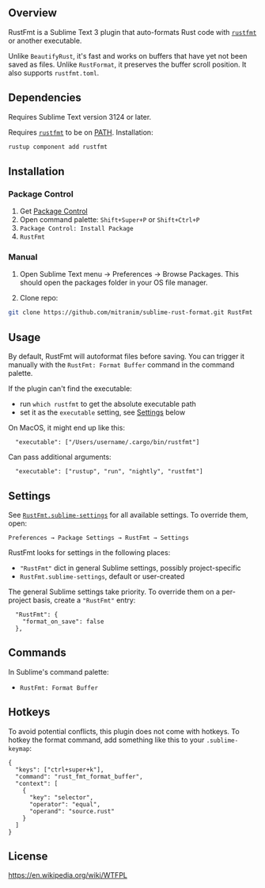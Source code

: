 ## Overview

RustFmt is a Sublime Text 3 plugin that auto-formats Rust code with [`rustfmt`](https://github.com/rust-lang-nursery/rustfmt) or another executable.

Unlike `BeautifyRust`, it's fast and works on buffers that have yet not been saved as files. Unlike `RustFormat`, it preserves the buffer scroll position. It also supports `rustfmt.toml`.

## Dependencies

Requires Sublime Text version 3124 or later.

Requires [`rustfmt`](https://github.com/rust-lang/rustfmt) to be on [PATH](https://en.wikipedia.org/wiki/PATH_(variable)). Installation:

```sh
rustup component add rustfmt
```

## Installation

### Package Control

1. Get [Package Control](https://packagecontrol.io)
2. Open command palette: `Shift+Super+P` or `Shift+Ctrl+P`
3. `Package Control: Install Package`
4. `RustFmt`

### Manual

1. Open Sublime Text menu → Preferences → Browse Packages. This should open
   the packages folder in your OS file manager.

2. Clone repo:

```sh
git clone https://github.com/mitranim/sublime-rust-format.git RustFmt
```

## Usage

By default, RustFmt will autoformat files before saving. You can trigger it
manually with the `RustFmt: Format Buffer` command in the command palette.

If the plugin can't find the executable:

  * run `which rustfmt` to get the absolute executable path
  * set it as the `executable` setting, see [Settings](#settings) below

On MacOS, it might end up like this:

```sublime-settings
  "executable": ["/Users/username/.cargo/bin/rustfmt"]
```

Can pass additional arguments:

```sublime-settings
  "executable": ["rustup", "run", "nightly", "rustfmt"]
```

## Settings

See [`RustFmt.sublime-settings`](RustFmt.sublime-settings) for all available settings. To override them, open:

```
Preferences → Package Settings → RustFmt → Settings
```

RustFmt looks for settings in the following places:

  * `"RustFmt"` dict in general Sublime settings, possibly project-specific
  * `RustFmt.sublime-settings`, default or user-created

The general Sublime settings take priority. To override them on a per-project basis, create a `"RustFmt"` entry:

```sublime-settings
  "RustFmt": {
    "format_on_save": false
  },
```

## Commands

In Sublime's command palette:

* `RustFmt: Format Buffer`

## Hotkeys

To avoid potential conflicts, this plugin does not come with hotkeys. To hotkey
the format command, add something like this to your `.sublime-keymap`:

```sublime-keymap
{
  "keys": ["ctrl+super+k"],
  "command": "rust_fmt_format_buffer",
  "context": [
    {
      "key": "selector",
      "operator": "equal",
      "operand": "source.rust"
    }
  ]
}
```

## License

https://en.wikipedia.org/wiki/WTFPL
